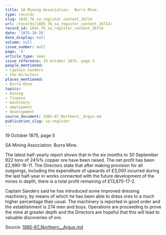 ```yaml
---
title: SA Mining Association.  Burra Mine.
type: records
slug: 1845_76_sa_register_content_26714
url: /records/1845_76_sa_register_content_26714/
record_id: 1845_76_sa_register_content_26714
date: '1875-10-19'
date_display: null
volume: null
issue_number: null
page: '5'
article_type: news
issue_reference: 19 October 1875, page 5
people_mentioned:
- Captain Sanders
- the Directors
places_mentioned:
- Burra Mine
topics:
- mining
- finance
- machinery
- employment
- development
source_document: 1985-87_Northern__Argus.md
publication_slug: sa-register
---
```


19 October 1875, page 5

SA Mining Association.  Burra Mine.

The latest half-yearly report shows that in the six months to 30 September 922 tons of 24¾% copper ore have been raised.  The net profit has been £2,990-16-11.  The Directors state that after making provision for all outgoings, including the expenditure of upwards of £3,000 incurred during the last half-year in works connected with the future development of the mines in depth, there is a total profit remaining of £13,870-17-2.

Captain Sanders said he has introduced some improved dressing machinery, by means of which he has been able to dress ores to a much higher percentage than usual.  The machinery is reported in good order and the establishment is 274 men and boys.  Operations are proceeding to prove the mine at greater depth and the Directors are hopeful that this will lead to valuable discoveries of ore.

Source: [1985-87_Northern__Argus.md](/downloads/markdown/1985-87_Northern__Argus.md)
